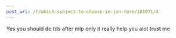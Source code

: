 ```yaml
---
post_url: /t/which-subject-to-choose-in-jan-term/161071/4
---
```

Yes you should do tds after mlp only it really help you alot trust me